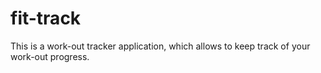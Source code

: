 # fit-track
This is a work-out tracker application, which allows to keep track of your work-out progress.
